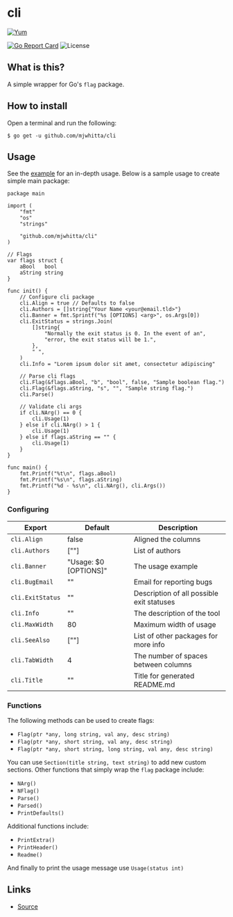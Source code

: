 # cli

[![Yum](https://img.shields.io/badge/-Buy%20me%20a%20cookie-blue?labelColor=grey&logo=cookiecutter&style=for-the-badge)](https://www.buymeacoffee.com/mjwhitta)

[![Go Report Card](https://goreportcard.com/badge/github.com/mjwhitta/cli?style=for-the-badge)](https://goreportcard.com/report/github.com/mjwhitta/cli)
![License](https://img.shields.io/github/license/mjwhitta/cli?style=for-the-badge)

## What is this?

A simple wrapper for Go's `flag` package.

## How to install

Open a terminal and run the following:

```
$ go get -u github.com/mjwhitta/cli
```

## Usage

See the [example](example/main.go) for an in-depth usage. Below is a
sample usage to create simple main package:

```
package main

import (
    "fmt"
    "os"
    "strings"

    "github.com/mjwhitta/cli"
)

// Flags
var flags struct {
    aBool   bool
    aString string
}

func init() {
    // Configure cli package
    cli.Align = true // Defaults to false
    cli.Authors = []string{"Your Name <your@email.tld>"}
    cli.Banner = fmt.Sprintf("%s [OPTIONS] <arg>", os.Args[0])
    cli.ExitStatus = strings.Join(
        []string{
            "Normally the exit status is 0. In the event of an",
            "error, the exit status will be 1.",
        },
        " ",
    )
    cli.Info = "Lorem ipsum dolor sit amet, consectetur adipiscing"

    // Parse cli flags
    cli.Flag(&flags.aBool, "b", "bool", false, "Sample boolean flag.")
    cli.Flag(&flags.aString, "s", "", "Sample string flag.")
    cli.Parse()

    // Validate cli args
    if cli.NArg() == 0 {
        cli.Usage(1)
    } else if cli.NArg() > 1 {
        cli.Usage(1)
    } else if flags.aString == "" {
        cli.Usage(1)
    }
}

func main() {
    fmt.Printf("%t\n", flags.aBool)
    fmt.Printf("%s\n", flags.aString)
    fmt.Printf("%d - %s\n", cli.NArg(), cli.Args())
}
```

### Configuring

Export           | Default               | Description
------           | -------               | -----------
`cli.Align`      | false                 | Aligned the columns
`cli.Authors`    | [""]                  | List of authors
`cli.Banner`     | "Usage: $0 [OPTIONS]" | The usage example
`cli.BugEmail`   | ""                    | Email for reporting bugs
`cli.ExitStatus` | ""                    | Description of all possible exit statuses
`cli.Info`       | ""                    | The description of the tool
`cli.MaxWidth`   | 80                    | Maximum width of usage
`cli.SeeAlso`    | [""]                  | List of other packages for more info
`cli.TabWidth`   | 4                     | The number of spaces between columns
`cli.Title`      | ""                    | Title for generated README.md

### Functions

The following methods can be used to create flags:

- `Flag(ptr *any, long string, val any, desc string)`
- `Flag(ptr *any, short string, val any, desc string)`
- `Flag(ptr *any, short string, long string, val any, desc string)`

You can use `Section(title string, text string)` to add new custom
sections. Other functions that simply wrap the `flag` package include:

- `NArg()`
- `NFlag()`
- `Parse()`
- `Parsed()`
- `PrintDefaults()`

Additional functions include:

- `PrintExtra()`
- `PrintHeader()`
- `Readme()`

And finally to print the usage message use `Usage(status int)`

## Links

- [Source](https://github.com/mjwhitta/cli)
